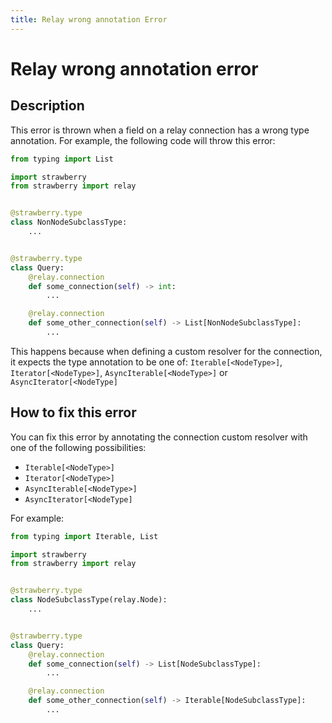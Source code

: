 ```yaml
---
title: Relay wrong annotation Error
---
```


# Relay wrong annotation error

## Description

This error is thrown when a field on a relay connection has a wrong
type annotation. For example, the following code will throw this error:

```python
from typing import List

import strawberry
from strawberry import relay


@strawberry.type
class NonNodeSubclassType:
    ...


@strawberry.type
class Query:
    @relay.connection
    def some_connection(self) -> int:
        ...

    @relay.connection
    def some_other_connection(self) -> List[NonNodeSubclassType]:
        ...
```

This happens because when defining a custom resolver for the connection,
it expects the type annotation to be one of: `Iterable[<NodeType>]`,
`Iterator[<NodeType>]`, `AsyncIterable[<NodeType>]` or `AsyncIterator[<NodeType]`

## How to fix this error

You can fix this error by annotating the connection custom resolver with
one of the following possibilities:

- `Iterable[<NodeType>]`
- `Iterator[<NodeType>]`
- `AsyncIterable[<NodeType>]`
- `AsyncIterator[<NodeType]`

For example:

```python
from typing import Iterable, List

import strawberry
from strawberry import relay


@strawberry.type
class NodeSubclassType(relay.Node):
    ...


@strawberry.type
class Query:
    @relay.connection
    def some_connection(self) -> List[NodeSubclassType]:
        ...

    @relay.connection
    def some_other_connection(self) -> Iterable[NodeSubclassType]:
        ...
```
